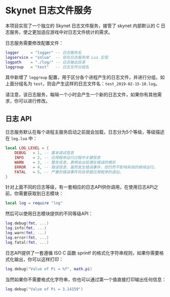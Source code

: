 # Skynet 日志文件服务

本项目实现了一个独立的 Skynet 日志文件服务，接管了 skynet 内部默认的 C 日志服务，使之更加适应游戏中对日志文件统计的需求。

日志服务需要修改配置文件：

``` lua
logger     = "logger" -- 日志服务名
logservice = "snlua"  -- 现在日志服务用 Lua 实现
logpath    = "./log/" -- 日志输出目录
loggroup   = "test"   -- 日志文件分组名
```

其中新增了 `loggroup` 配置，用于区分各个进程产生的日志文件，并进行分组，如上面分组名为 `test`，则会产生这样的日志文件名：`test_2019-02-15-18.log`。

请注意，该日志服务，每隔一个小时会产生一个新的日志文件，如果你有其他需求，你可以进行修改。

## 日志 API

日志服务默认在每个进程主服务启动之前就会加载，日志分为5个等级，等级描述在 `log.lua` 中：

``` lua
local LOG_LEVEL = {
    DEBUG   = 1, -- 基本调试信息
    INFO    = 2, -- 应用程序运行过程中关键信息
    WARN    = 3, -- 警告信息，表明会出现潜在错误的情形
    ERROR   = 4, -- 错误信息，虽然发生错误事件，但仍然不影响系统的继续运行。
    FATAL   = 5, -- 严重的错误事件将会导致应用程序的退出。
}
```

针对上面不同的日志等级，有一套相应的日志API供你调用，在使用日志API之前，你需要获取到日志模块：

``` lua
local log = require "log"
```

然后可以使用日志模块提供的不同等级API：

``` lua
log.debug(fmt, ...)
log.info(fmt, ...)
log.warn(fmt, ...)
log.error(fmt, ...)
log.fatal(fmt, ...)
```

日志API提供了一套遵循 ISO C 函数 sprintf 的格式化字符串规则，如果你需要格式化输出，你可以这样打印：

``` lua
log.debug("Value of Pi = %f", math.pi)
```

当然如果你不需要格式化字符串，你也可以通过第一个值直接打印输出任何信息：

``` lua
log.debug("Value of Pi = 3.14159")
```
